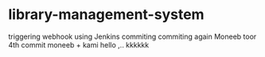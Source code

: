 # library-management-system
triggering webhook using Jenkins
commiting 
commiting again
Moneeb toor
4th commit
moneeb + kami
hello
,..
kkkkkk
